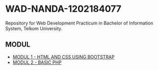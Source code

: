 # WAD-NANDA-1202184077
Repository for Web Development Practicum in Bachelor of Information System, Telkom University.

## MODUL
* [MODUL 1 - HTML AND CSS USING BOOTSTRAP](https://github.com/sonadztux/WAD-NANDA-1202184077/tree/master/MODUL1%20NANDA)
* [MODUL 2 - BASIC PHP](https://github.com/sonadztux/WAD-NANDA-1202184077/tree/master/MODUL2%20NANDA)
